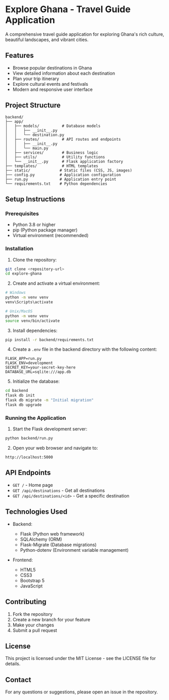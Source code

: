 # Explore Ghana - Travel Guide Application

A comprehensive travel guide application for exploring Ghana's rich culture, beautiful landscapes, and vibrant cities.

## Features

- Browse popular destinations in Ghana
- View detailed information about each destination
- Plan your trip itinerary
- Explore cultural events and festivals
- Modern and responsive user interface

## Project Structure

```
backend/
├── app/
│   ├── models/          # Database models
│   │   ├── __init__.py
│   │   └── destination.py
│   ├── routes/          # API routes and endpoints
│   │   ├── __init__.py
│   │   └── main.py
│   ├── services/        # Business logic
│   ├── utils/           # Utility functions
│   └── __init__.py      # Flask application factory
├── templates/           # HTML templates
├── static/             # Static files (CSS, JS, images)
├── config.py           # Application configuration
├── run.py              # Application entry point
└── requirements.txt    # Python dependencies
```

## Setup Instructions

### Prerequisites

- Python 3.8 or higher
- pip (Python package manager)
- Virtual environment (recommended)

### Installation

1. Clone the repository:
```bash
git clone <repository-url>
cd explore-ghana
```

2. Create and activate a virtual environment:
```bash
# Windows
python -m venv venv
venv\Scripts\activate

# Unix/MacOS
python -m venv venv
source venv/bin/activate
```

3. Install dependencies:
```bash
pip install -r backend/requirements.txt
```

4. Create a `.env` file in the backend directory with the following content:
```
FLASK_APP=run.py
FLASK_ENV=development
SECRET_KEY=your-secret-key-here
DATABASE_URL=sqlite:///app.db
```

5. Initialize the database:
```bash
cd backend
flask db init
flask db migrate -m "Initial migration"
flask db upgrade
```

### Running the Application

1. Start the Flask development server:
```bash
python backend/run.py
```

2. Open your web browser and navigate to:
```
http://localhost:5000
```

## API Endpoints

- `GET /` - Home page
- `GET /api/destinations` - Get all destinations
- `GET /api/destinations/<id>` - Get a specific destination

## Technologies Used

- Backend:
  - Flask (Python web framework)
  - SQLAlchemy (ORM)
  - Flask-Migrate (Database migrations)
  - Python-dotenv (Environment variable management)

- Frontend:
  - HTML5
  - CSS3
  - Bootstrap 5
  - JavaScript

## Contributing

1. Fork the repository
2. Create a new branch for your feature
3. Make your changes
4. Submit a pull request

## License

This project is licensed under the MIT License - see the LICENSE file for details.

## Contact

For any questions or suggestions, please open an issue in the repository.